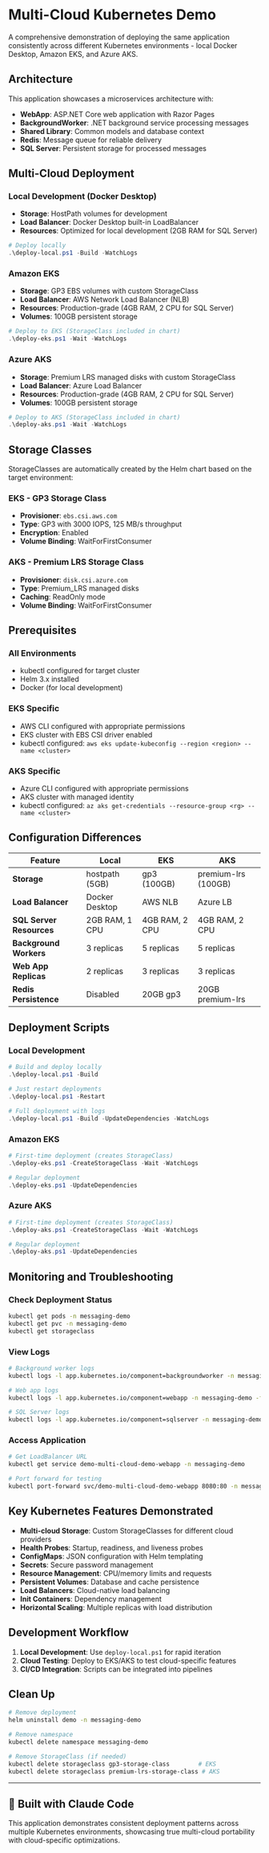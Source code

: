 # Multi-Cloud Kubernetes Demo

A comprehensive demonstration of deploying the same application consistently across different Kubernetes environments - local Docker Desktop, Amazon EKS, and Azure AKS.

## Architecture

This application showcases a microservices architecture with:

- **WebApp**: ASP.NET Core web application with Razor Pages
- **BackgroundWorker**: .NET background service processing messages  
- **Shared Library**: Common models and database context
- **Redis**: Message queue for reliable delivery
- **SQL Server**: Persistent storage for processed messages

## Multi-Cloud Deployment

### Local Development (Docker Desktop)
- **Storage**: HostPath volumes for development
- **Load Balancer**: Docker Desktop built-in LoadBalancer
- **Resources**: Optimized for local development (2GB RAM for SQL Server)

```powershell
# Deploy locally
.\deploy-local.ps1 -Build -WatchLogs
```

### Amazon EKS
- **Storage**: GP3 EBS volumes with custom StorageClass
- **Load Balancer**: AWS Network Load Balancer (NLB)
- **Resources**: Production-grade (4GB RAM, 2 CPU for SQL Server)
- **Volumes**: 100GB persistent storage

```powershell
# Deploy to EKS (StorageClass included in chart)
.\deploy-eks.ps1 -Wait -WatchLogs
```

### Azure AKS  
- **Storage**: Premium LRS managed disks with custom StorageClass
- **Load Balancer**: Azure Load Balancer
- **Resources**: Production-grade (4GB RAM, 2 CPU for SQL Server)  
- **Volumes**: 100GB persistent storage

```powershell
# Deploy to AKS (StorageClass included in chart)
.\deploy-aks.ps1 -Wait -WatchLogs
```

## Storage Classes

StorageClasses are automatically created by the Helm chart based on the target environment:

### EKS - GP3 Storage Class
- **Provisioner**: `ebs.csi.aws.com`
- **Type**: GP3 with 3000 IOPS, 125 MB/s throughput
- **Encryption**: Enabled
- **Volume Binding**: WaitForFirstConsumer

### AKS - Premium LRS Storage Class  
- **Provisioner**: `disk.csi.azure.com`
- **Type**: Premium_LRS managed disks
- **Caching**: ReadOnly mode
- **Volume Binding**: WaitForFirstConsumer

## Prerequisites

### All Environments
- kubectl configured for target cluster
- Helm 3.x installed
- Docker (for local development)

### EKS Specific
- AWS CLI configured with appropriate permissions
- EKS cluster with EBS CSI driver enabled
- kubectl configured: `aws eks update-kubeconfig --region <region> --name <cluster>`

### AKS Specific  
- Azure CLI configured with appropriate permissions
- AKS cluster with managed identity
- kubectl configured: `az aks get-credentials --resource-group <rg> --name <cluster>`

## Configuration Differences

| Feature | Local | EKS | AKS |
|---------|-------|-----|-----|
| **Storage** | hostpath (5GB) | gp3 (100GB) | premium-lrs (100GB) |
| **Load Balancer** | Docker Desktop | AWS NLB | Azure LB |
| **SQL Server Resources** | 2GB RAM, 1 CPU | 4GB RAM, 2 CPU | 4GB RAM, 2 CPU |
| **Background Workers** | 3 replicas | 5 replicas | 5 replicas |
| **Web App Replicas** | 2 replicas | 3 replicas | 3 replicas |
| **Redis Persistence** | Disabled | 20GB gp3 | 20GB premium-lrs |

## Deployment Scripts

### Local Development
```powershell
# Build and deploy locally
.\deploy-local.ps1 -Build

# Just restart deployments  
.\deploy-local.ps1 -Restart

# Full deployment with logs
.\deploy-local.ps1 -Build -UpdateDependencies -WatchLogs
```

### Amazon EKS
```powershell
# First-time deployment (creates StorageClass)
.\deploy-eks.ps1 -CreateStorageClass -Wait -WatchLogs

# Regular deployment
.\deploy-eks.ps1 -UpdateDependencies
```

### Azure AKS
```powershell
# First-time deployment (creates StorageClass)
.\deploy-aks.ps1 -CreateStorageClass -Wait -WatchLogs

# Regular deployment  
.\deploy-aks.ps1 -UpdateDependencies
```

## Monitoring and Troubleshooting

### Check Deployment Status
```bash
kubectl get pods -n messaging-demo
kubectl get pvc -n messaging-demo
kubectl get storageclass
```

### View Logs
```bash
# Background worker logs
kubectl logs -l app.kubernetes.io/component=backgroundworker -n messaging-demo -f

# Web app logs
kubectl logs -l app.kubernetes.io/component=webapp -n messaging-demo -f

# SQL Server logs
kubectl logs -l app.kubernetes.io/component=sqlserver -n messaging-demo -f
```

### Access Application
```bash
# Get LoadBalancer URL
kubectl get service demo-multi-cloud-demo-webapp -n messaging-demo

# Port forward for testing
kubectl port-forward svc/demo-multi-cloud-demo-webapp 8080:80 -n messaging-demo
```

## Key Kubernetes Features Demonstrated

- **Multi-cloud Storage**: Custom StorageClasses for different cloud providers
- **Health Probes**: Startup, readiness, and liveness probes
- **ConfigMaps**: JSON configuration with Helm templating  
- **Secrets**: Secure password management
- **Resource Management**: CPU/memory limits and requests
- **Persistent Volumes**: Database and cache persistence
- **Load Balancers**: Cloud-native load balancing
- **Init Containers**: Dependency management
- **Horizontal Scaling**: Multiple replicas with load distribution

## Development Workflow

1. **Local Development**: Use `deploy-local.ps1` for rapid iteration
2. **Cloud Testing**: Deploy to EKS/AKS to test cloud-specific features
3. **CI/CD Integration**: Scripts can be integrated into pipelines

## Clean Up

```bash
# Remove deployment
helm uninstall demo -n messaging-demo

# Remove namespace
kubectl delete namespace messaging-demo

# Remove StorageClass (if needed)
kubectl delete storageclass gp3-storage-class        # EKS
kubectl delete storageclass premium-lrs-storage-class # AKS
```

---

## 🤖 Built with Claude Code

This application demonstrates consistent deployment patterns across multiple Kubernetes environments, showcasing true multi-cloud portability with cloud-specific optimizations.